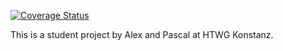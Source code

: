 [![Coverage Status](https://coveralls.io/repos/github/schmidtale/Carcassonne/badge.svg?branch=master)](https://coveralls.io/github/schmidtale/Carcassonne?branch=master)

This is a student project by Alex and Pascal at HTWG Konstanz.
